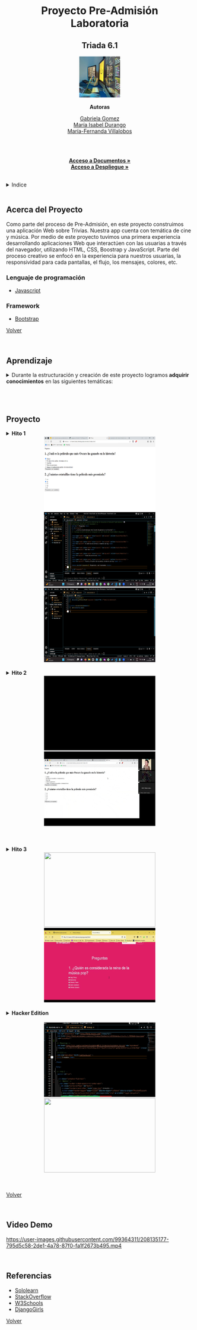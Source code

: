 <div id="volver"></div>

<br/>
<div align="center">

<h1 align="center"><b>Proyecto Pre-Admisión <br/>
 Laboratoria</b></h1>
<h2 align="center">Triada 6.1</h2>
<img src="images/Laboratoria3.jpg" alt="Logo" width="110px" height="110px">

<b>Autoras</b>
<br/>

[Gabriela Gomez](https://github.com/GaabsG)
<br />
[María Isabel Durango](https://github.com/MariaIsaDurango)
<br />
[María-Fernanda Villalobos](https://github.com/MariferVL)

<br/>

  <p align="center">
       </summary>
    <br />
    <a href="https://github.com/MariferVL/Laboratoria6.1"><strong>Acceso a Documentos »</strong></a>
    <br />
     <a href="https://marifervl.github.io/Laboratoria6.1/"><strong>Acceso a Despliegue »</strong></a>
    <br />
 
  </p>
</div>
<br />

<details>
  <summary>Indice</summary>
  <ol>
    <li>
      <a href="#acerca-del-proyecto">Acerca del Proyecto</a>
      <ul>
        <li><a href="#lenguaje-de-programación">Lenguaje de programación </a></li>
      </ul>
    </li>
    <li><a href="#aprendizaje">Aprendizaje</a></li>
    <li><a href="#video-demo">Video Demo</a></li>
    <li><a href="#referencias">Referencias</a></li>
  </ol>
</details>
 <br />

## Acerca del Proyecto

<summary> 
Como parte del proceso de Pre-Admisión, en este proyecto construimos una aplicación Web sobre Trivias. Nuestra app cuenta con temática de cine y música.
Por medio de este proyecto tuvimos una primera experiencia desarrollando aplicaciones Web que interactúen con las usuarias a través del navegador, utilizando HTML, CSS, Boostrap y JavaScript.
Parte del proceso creativo se enfocó en la experiencia para nuestros usuarias, la responsividad para cada pantallas, el flujo, los mensajes, colores, etc.
</summary>

### Lenguaje de programación

- [Javascript](https://www.javascript.com/)

### Framework

- [Bootstrap](https://getbootstrap.com/)

<p align="left"><a href="#volver">Volver</a></p>
 <br />

## Aprendizaje

<details>
  <summary>Durante la estructuración y creación de este proyecto logramos<b> adquirir conocimientos</b>  en las siguientes temáticas:</summary>
  <ul>
  <li> Html </li> 
    <ul>
      <li><a> - [x] Uso de HTML semántico </a></li>
        <ul>
          <li><a> HTML semántico </a></li>
          <li><a> Semantics - MDN Web Docs Glossary </a></li>
        </ul>
    <li><a> - [x] Uso de selectores de CSS </a></li>
      <ul>
        <li> <a> Intro a CSS </a></li>
        <li> <a> CSS selectors - MDN </a></li>
      </ul>
    </ul>
  <br />
  <li> Webb APIs </li>
    <ul>
      <li><a> - [x] Uso de Selectores del DOM </a></li>
        <ul>
          <li> <a> Manipulación del DOM </a></li>
          <li> <a> Introducción al DOM </a></li>
          <li> <a> Localizando elementos DOM usando selectores - MDN </a></li>
        </ul>
    <li><a> - [x] Manejo de eventos del DOM (listeners, propagación, delegación) </a></li>
      <ul>
        <li><a> Introducción a eventos - MDN </a></li>
        <li><a> EventTarget.addEventListener() - MDN </a></li>
        <li><a> EventTarget.removeEventListener() - MDN </a></li>
        <li><a> El objeto Event </a></li>
      </ul>
    <li><a> - [x] Maipulación dinámica del DOM </a></li>
      <ul>
        <li><a> Introducción al DOM </a></li>
        <li><a> Node.appendChild() - MDN </a></li>
        <li><a> Document.creteElement() - MDN </a></li>
        <li><a> Document.createTextNode() - MDN </a></li>
        <li><a> Element.innerHTML() - MDN </a></li>
        <li><a> Node.textContent - MDN </a></li>
      </ul>
       </ul>
    <br />
  <li> Javascript </li>
    <ul>
      <li><a> - [x] Tipos de datos primitivos </a></li>
        <ul>
          <li><a> Valores Primitivos - MDN </a></li>
        </ul>
      <li><a> - [x] Strings (cadenas de caracteres) </a></li>
        <ul>
          <li><a> Strings </a></li>
          <li><a> Strings - Cdena de caracteres - MDN </a></li>
        </ul>
      <li><a> - [x] Variables (declaración, asignación, ámbito) </a></li>
        <ul>
          <li><a> Valores, tipos de datos y operadores </a></li>
          <li><a> Variables </a></li>
        </ul>
      <li><a> - [x] Uso de condicionales (if-else, switch, operador ternaro, lógica booleana) </a></li>
        <ul>
          <li><a> Estructurs condicionales y repetitivas </a></li>
          <li><a> Tomando decisiones en tu código - condicionales - MDN </a></li>
        </ul>
      <li><a> - [x] Funciones (params, args, return) </a></li>
        <ul>
          <li><a> Funciones (control de flujo) </a></li>
          <li><a> Funciones clásicas </a></li>
          <li><a> Arrow Functions </a></li>
          <li><a> Funciones - bloques de código reutilizables - MDN </a></li>
        </ul>
      <li><a> - [x] Uso de identificadores descripptivos (Nomenclatura y semántica) </a></li>
      <br />  
       </ul>
    <li> UX (User eXperience) </li>
      <ul>
        <li><a> - [x] Diseñar la aplicación pensando en y entendiendo al usuario </a></li>
        <li><a> - [x] Crear prototipos para obtener feedback e iterar </a></li>
      </ul>
  </ul>
</details>

  <br />
  <br />
  <br />

## Proyecto

<details>
  <summary><b>Hito 1</b></summary>
  <ul>
    <li><b></b>1 sola pantalla o vista.</li>
    <li><b></b>2 preguntas con, al menos, 3 alternativas de respuesta cada una. </li>
    <li>1 botón para responder y ver cuál es la alternativa correcta.</li>
    <li>No te dice si acertaste o no, sólo te dice cuál alternativa era la correcta.</li>
    <li>Solamente el "esqueleto" estático.</li>
    <li>Dos preguntas con sus respectivas alternativas de respuesta en forma de /radio buttons/. (🔘)</li>
    <li>Botón para <b>“Responder y ver resultados”</b>.</li>
    <li>Mostrar un mensaje de alerta (/alert/) en el navegador que contenga el valor (texto) del /radio button/ cliqueado.</li>
    <li>Que esta vez solamente se marque el /radio button/ seleccionado y que el mensaje /alert/ con los valores de los /radio button/ seleccionados se muestre cuando al hacer /click/ en el botón “Responder y ver resultados”.</li>
</ul>
  </details>

<div align="center">
  <img src="images/1radioXpregunta.png" width="300px" height="200px">
  <img src="images/htmlHito1a.png" width="300px" height="200px">
    <img src="images/jsHito1-2.png" width="300px" height="200px">

</div>

<br />

<details>
  <summary><b>Hito 2</b></summary>
  <ul>
    <li>Una caja de texto (input text) en la que escribe su nombre quien juega.</li>
    <li>Agrega una pantalla simple de bienvenida.</li>
    <li>Un botón de "jugar" o "comenzar" para ir a las preguntas.</li>
    <li>Esta vez deberán haber al menos 3 preguntas con sus respectivas alternativas de respuesta.</li>
    <li>Antes de las peguntas debe decir "Hola [el nombre que se escribió en la pantalla de bienvenida]".</li>
    <li>Botón para responder muestra alternativa correcta para cada pregunta y, además, muestra si cada una de las respuestas fue correcta o incorrecta.</li>
 <li>Botón para volver a jugar que vuelve a la pantalla inicial en la que se pide el nombre.</li>
<li>Determinar si las respuestas seleccionadas son correctas o incorrectas, necesitas predefinir cuál alternativa es la correcta para cada pregunta y evaluar (comparar) si la respuesta de tu usuaria coincide o no.</li>
<li>Identificar elementos HTML que hay en el navegador y obtener sus valores/estados.</li>
<li>Comparar valores/estados de elementos y hacer algo según resultado que obtengas de la comparación/evaluación.</li>
  </ul>
    </details>

  <div align="center">
   <img src="/images/mensajeDeAlerta.gif" width="300px" height="200px">
 <img src="/images/clickRadioButton.gif" width="300px" height="200px">


</div>

<br />
<br/>
 <br />

<details>
  <summary><b>Hito 3</b></summary>
  <ul>
    <li> Permitir a usuaria elegir entre 2 tipos de preguntas después de escribir su nombre y antes de ir a responder.</li>
    <li>Agrega puntaje a respuestas correctas e incorrectas y muestra un puntaje total al final.</li>
  </ul>
  </details>
  <div align="center">
  <img src="/images/demomain.gif" width="300px" height="200px">
  <img src="/images/demoCorrectas.gif" width="300px" height="200px">

  
</div>
<br />




<details>
  <summary><b>Hacker Edition</b></summary>
  <ul>
    <li>Agregar una cuenta regresiva con un tiempo límite para responder cada pregunta.</li>
    <li>Subir código a GitHub.</li>
    <li>Usar Boostrap.</li>
    <li>Crear una página web responsiva.</li>
  </ul>
</details>
<br />

<div align="center">
  <img src="/images/hito3Boostrap.png" width="300px" height="200px">
  <img src="" width="300px" height="200px">
</div>
<br />



<br/>
<p align="left"><a href="#volver">Volver</a></p>
<br/>


## Video Demo

https://user-images.githubusercontent.com/99364311/208135177-795d5c58-2de1-4a78-87f0-fa1f2673b495.mp4

<br/>

## Referencias

- [Sololearn](https://www.sololearn.com/learning/1024)
- [StackOverflow](https://stackoverflow.com/)
- [W3Schools](https://www.w3schools.com/)
- [DjangoGirls](https://tutorial.djangogirls.org/es/)

<p align="left"><a href="#volver">Volver</a></p>
